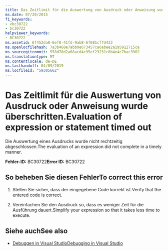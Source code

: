 ```yaml
---
title: Das Zeitlimit für die Auswertung von Ausdruck oder Anweisung wurde überschritten.
ms.date: 07/20/2015
f1_keywords:
- vbc30722
- bc30722
helpviewer_keywords:
- BC30722
ms.assetid: 6f452da8-6ef8-41fd-9ab8-6f681cf7d433
ms.openlocfilehash: 7a3b460e7abb0e673457ca6abee2a195912715ce
ms.sourcegitcommit: 558d78d2a68acd4c95ef23231c8b4e4c7bac3902
ms.translationtype: MT
ms.contentlocale: de-DE
ms.lasthandoff: 04/09/2019
ms.locfileid: "59305662"
---
```

# <a name="evaluation-of-expression-or-statement-timed-out"></a><span data-ttu-id="f64ed-102">Das Zeitlimit für die Auswertung von Ausdruck oder Anweisung wurde überschritten.</span><span class="sxs-lookup"><span data-stu-id="f64ed-102">Evaluation of expression or statement timed out</span></span>
<span data-ttu-id="f64ed-103">Die Auswertung eines Ausdrucks wurde nicht rechtzeitig abgeschlossen.</span><span class="sxs-lookup"><span data-stu-id="f64ed-103">The evaluation of an expression did not complete in a timely manner.</span></span>  
  
 <span data-ttu-id="f64ed-104">**Fehler-ID:** BC30722</span><span class="sxs-lookup"><span data-stu-id="f64ed-104">**Error ID:** BC30722</span></span>  
  
## <a name="to-correct-this-error"></a><span data-ttu-id="f64ed-105">So beheben Sie diesen Fehler</span><span class="sxs-lookup"><span data-stu-id="f64ed-105">To correct this error</span></span>  
  
1. <span data-ttu-id="f64ed-106">Stellen Sie sicher, dass der eingegebene Code korrekt ist.</span><span class="sxs-lookup"><span data-stu-id="f64ed-106">Verify that the entered code is correct.</span></span>  
  
2. <span data-ttu-id="f64ed-107">Vereinfachen Sie den Ausdruck so, dass es weniger Zeit für die Ausführung dauert.</span><span class="sxs-lookup"><span data-stu-id="f64ed-107">Simplify your expression so that it takes less time to execute.</span></span>  
  
## <a name="see-also"></a><span data-ttu-id="f64ed-108">Siehe auch</span><span class="sxs-lookup"><span data-stu-id="f64ed-108">See also</span></span>

- [<span data-ttu-id="f64ed-109">Debuggen in Visual Studio</span><span class="sxs-lookup"><span data-stu-id="f64ed-109">Debugging in Visual Studio</span></span>](/visualstudio/debugger/debugging-in-visual-studio)
